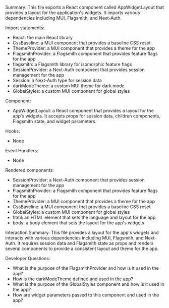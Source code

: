 Summary:
This file exports a React component called AppWidgetLayout that provides a layout for the application's widgets. It imports various dependencies including MUI, Flagsmith, and Next-Auth.

Import statements:
- React: the main React library
- CssBaseline: a MUI component that provides a baseline CSS reset
- ThemeProvider: a MUI component that provides a theme for the app
- FlagsmithProvider: a Flagsmith component that provides feature flags for the app
- flagsmith: a Flagsmith library for isomorphic feature flags
- SessionProvider: a Next-Auth component that provides session management for the app
- Session: a Next-Auth type for session data
- darkModeTheme: a custom MUI theme for dark mode
- GlobalStyles: a custom MUI component for global styles

Component:
- AppWidgetLayout: a React component that provides a layout for the app's widgets. It accepts props for session data, children components, Flagsmith state, and widget parameters.

Hooks:
- None

Event Handlers:
- None

Rendered components:
- SessionProvider: a Next-Auth component that provides session management for the app
- FlagsmithProvider: a Flagsmith component that provides feature flags for the app
- ThemeProvider: a MUI component that provides a theme for the app
- CssBaseline: a MUI component that provides a baseline CSS reset
- GlobalStyles: a custom MUI component for global styles
- html: an HTML element that sets the language and layout for the app
- body: a body element that sets the layout for the app's widgets

Interaction Summary:
This file provides a layout for the app's widgets and interacts with various dependencies including MUI, Flagsmith, and Next-Auth. It requires session data and Flagsmith state as props and renders several components to provide a consistent layout and theme for the app.

Developer Questions:
- What is the purpose of the FlagsmithProvider and how is it used in the app?
- How is the darkModeTheme defined and used in the app?
- What is the purpose of the GlobalStyles component and how is it used in the app?
- How are widget parameters passed to this component and used in the app?